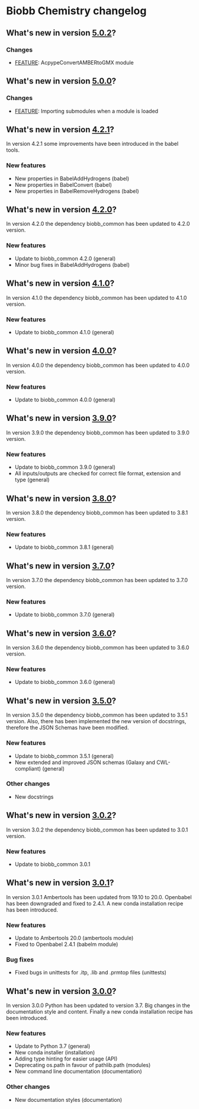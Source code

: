 # Biobb Chemistry changelog

## What's new in version [5.0.2](https://github.com/bioexcel/biobb_chemistry/releases/tag/v5.0.2)?

### Changes
* [FEATURE](all): AcpypeConvertAMBERtoGMX module


## What's new in version [5.0.0](https://github.com/bioexcel/biobb_chemistry/releases/tag/v5.0.0)?

### Changes

* [FEATURE](__init__): Importing submodules when a module is loaded

## What's new in version [4.2.1](https://github.com/bioexcel/biobb_chemistry/releases/tag/v4.2.1)?
In version 4.2.1 some improvements have been introduced in the babel tools.

### New features

* New properties in BabelAddHydrogens (babel)
* New properties in BabelConvert (babel)
* New properties in BabelRemoveHydrogens (babel)

## What's new in version [4.2.0](https://github.com/bioexcel/biobb_chemistry/releases/tag/v4.2.0)?
In version 4.2.0 the dependency biobb_common has been updated to 4.2.0 version.

### New features

* Update to biobb_common 4.2.0 (general)
* Minor bug fixes in BabelAddHydrogens (babel)

## What's new in version [4.1.0](https://github.com/bioexcel/biobb_chemistry/releases/tag/v4.1.0)?
In version 4.1.0 the dependency biobb_common has been updated to 4.1.0 version.

### New features

* Update to biobb_common 4.1.0 (general)

## What's new in version [4.0.0](https://github.com/bioexcel/biobb_chemistry/releases/tag/v4.0.0)?
In version 4.0.0 the dependency biobb_common has been updated to 4.0.0 version.

### New features

* Update to biobb_common 4.0.0 (general)

## What's new in version [3.9.0](https://github.com/bioexcel/biobb_chemistry/releases/tag/v3.9.0)?
In version 3.9.0 the dependency biobb_common has been updated to 3.9.0 version.

### New features

* Update to biobb_common 3.9.0 (general)
* All inputs/outputs are checked for correct file format, extension and type (general)

## What's new in version [3.8.0](https://github.com/bioexcel/biobb_chemistry/releases/tag/v3.8.0)?
In version 3.8.0 the dependency biobb_common has been updated to 3.8.1 version.

### New features

* Update to biobb_common 3.8.1 (general)

## What's new in version [3.7.0](https://github.com/bioexcel/biobb_chemistry/releases/tag/v3.7.0)?
In version 3.7.0 the dependency biobb_common has been updated to 3.7.0 version.

### New features

* Update to biobb_common 3.7.0 (general)

## What's new in version [3.6.0](https://github.com/bioexcel/biobb_chemistry/releases/tag/v3.6.0)?
In version 3.6.0 the dependency biobb_common has been updated to 3.6.0 version.

### New features

* Update to biobb_common 3.6.0 (general)

## What's new in version [3.5.0](https://github.com/bioexcel/biobb_chemistry/releases/tag/v3.5.0)?
In version 3.5.0 the dependency biobb_common has been updated to 3.5.1 version. Also, there has been implemented the new version of docstrings, therefore the JSON Schemas have been modified.

### New features

* Update to biobb_common 3.5.1 (general)
* New extended and improved JSON schemas (Galaxy and CWL-compliant) (general)

### Other changes

* New docstrings

## What's new in version [3.0.2](https://github.com/bioexcel/biobb_chemistry/releases/tag/v3.0.2)?
In version 3.0.2 the dependency biobb_common has been updated to 3.0.1 version.

### New features

* Update to biobb_common 3.0.1

## What's new in version [3.0.1](https://github.com/bioexcel/biobb_chemistry/releases/tag/v3.0.1)?
In version 3.0.1 Ambertools has been updated from 19.10 to 20.0. Openbabel has been downgraded and fixed to 2.4.1. A new conda installation recipe has been introduced.

### New features

* Update to Ambertools 20.0 (ambertools module)
* Fixed to Openbabel 2.4.1 (babelm module)

### Bug fixes

* Fixed bugs in unittests for .itp, .lib and .prmtop files (unittests)

## What's new in version [3.0.0](https://github.com/bioexcel/biobb_chemistry/releases/tag/v3.0.0)?
In version 3.0.0 Python has been updated to version 3.7. Big changes in the documentation style and content. Finally a new conda installation recipe has been introduced.

### New features

* Update to Python 3.7 (general)
* New conda installer (installation)
* Adding type hinting for easier usage (API)
* Deprecating os.path in favour of pathlib.path (modules)
* New command line documentation (documentation)

### Other changes

* New documentation styles (documentation)